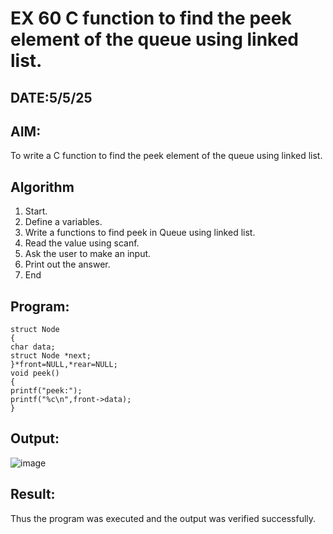 # EX 60 C function to find the peek element of the queue using linked list.
## DATE:5/5/25
## AIM:
To write a C function to find the peek element of the queue using linked list.

## Algorithm
1. Start.
2. Define a variables.
3. Write a functions to find peek in Queue using linked list.
4. Read the value using scanf.
5. Ask the user to make an input.
6. Print out the answer.
7. End

## Program:
```
struct Node
{
char data;
struct Node *next;
}*front=NULL,*rear=NULL; 
void peek()
{
printf("peek:"); 
printf("%c\n",front->data);
}
```

## Output:
![image](https://github.com/user-attachments/assets/346fd27f-4626-47de-a094-82ff6793e9c8)



## Result:
Thus the program was executed and the output was verified successfully.
